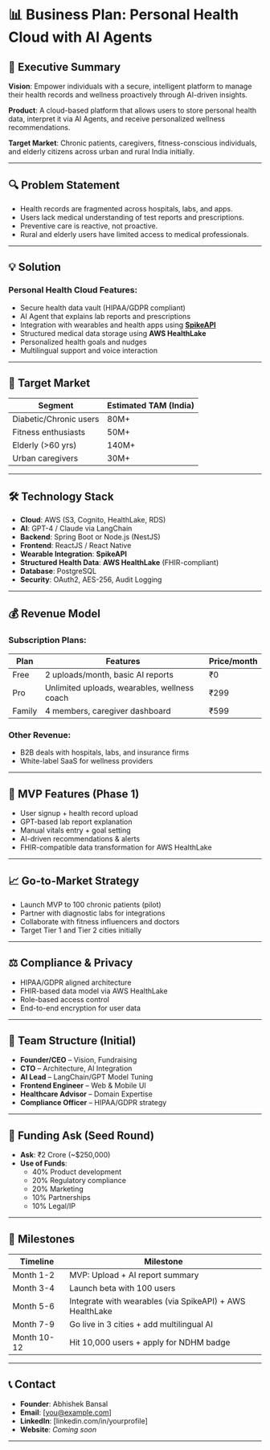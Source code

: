 # 📊 Business Plan: Personal Health Cloud with AI Agents

## 🧠 Executive Summary

**Vision**: Empower individuals with a secure, intelligent platform to manage their health records and wellness proactively through AI-driven insights.

**Product**: A cloud-based platform that allows users to store personal health data, interpret it via AI Agents, and receive personalized wellness recommendations.

**Target Market**: Chronic patients, caregivers, fitness-conscious individuals, and elderly citizens across urban and rural India initially.

---

## 🔍 Problem Statement

- Health records are fragmented across hospitals, labs, and apps.
- Users lack medical understanding of test reports and prescriptions.
- Preventive care is reactive, not proactive.
- Rural and elderly users have limited access to medical professionals.

---

## 💡 Solution

### Personal Health Cloud Features:
- Secure health data vault (HIPAA/GDPR compliant)
- AI Agent that explains lab reports and prescriptions
- Integration with wearables and health apps using **[SpikeAPI](https://spikeapi.com/)**
- Structured medical data storage using **AWS HealthLake**
- Personalized health goals and nudges
- Multilingual support and voice interaction

---

## 🎯 Target Market

| Segment                | Estimated TAM (India) |
|------------------------|------------------------|
| Diabetic/Chronic users | 80M+                   |
| Fitness enthusiasts    | 50M+                   |
| Elderly (>60 yrs)      | 140M+                  |
| Urban caregivers       | 30M+                   |

---

## 🛠️ Technology Stack

- **Cloud**: AWS (S3, Cognito, HealthLake, RDS)
- **AI**: GPT-4 / Claude via LangChain
- **Backend**: Spring Boot or Node.js (NestJS)
- **Frontend**: ReactJS / React Native
- **Wearable Integration**: **SpikeAPI**
- **Structured Health Data**: **AWS HealthLake** (FHIR-compliant)
- **Database**: PostgreSQL
- **Security**: OAuth2, AES-256, Audit Logging

---

## 💰 Revenue Model

### Subscription Plans:
| Plan       | Features                                     | Price/month |
|------------|----------------------------------------------|-------------|
| Free       | 2 uploads/month, basic AI reports            | ₹0          |
| Pro        | Unlimited uploads, wearables, wellness coach | ₹299        |
| Family     | 4 members, caregiver dashboard               | ₹599        |

### Other Revenue:
- B2B deals with hospitals, labs, and insurance firms
- White-label SaaS for wellness providers

---

## 🧪 MVP Features (Phase 1)

- User signup + health record upload
- GPT-based lab report explanation
- Manual vitals entry + goal setting
- AI-driven recommendations & alerts
- FHIR-compatible data transformation for AWS HealthLake

---

## 📈 Go-to-Market Strategy

- Launch MVP to 100 chronic patients (pilot)
- Partner with diagnostic labs for integrations
- Collaborate with fitness influencers and doctors
- Target Tier 1 and Tier 2 cities initially

---

## ⚖️ Compliance & Privacy

- HIPAA/GDPR aligned architecture
- FHIR-based data model via AWS HealthLake
- Role-based access control
- End-to-end encryption for user data

---

## 👥 Team Structure (Initial)

- **Founder/CEO** – Vision, Fundraising
- **CTO** – Architecture, AI Integration
- **AI Lead** – LangChain/GPT Model Tuning
- **Frontend Engineer** – Web & Mobile UI
- **Healthcare Advisor** – Domain Expertise
- **Compliance Officer** – HIPAA/GDPR strategy

---

## 🚀 Funding Ask (Seed Round)

- **Ask**: ₹2 Crore (~$250,000)
- **Use of Funds**:
  - 40% Product development
  - 20% Regulatory compliance
  - 20% Marketing
  - 10% Partnerships
  - 10% Legal/IP

---

## 📅 Milestones

| Timeline    | Milestone                                |
|-------------|-------------------------------------------|
| Month 1-2   | MVP: Upload + AI report summary           |
| Month 3-4   | Launch beta with 100 users                |
| Month 5-6   | Integrate with wearables (via SpikeAPI) + AWS HealthLake |
| Month 7-9   | Go live in 3 cities + add multilingual AI |
| Month 10-12 | Hit 10,000 users + apply for NDHM badge   |

---

## 📞 Contact

- **Founder**: Abhishek Bansal  
- **Email**: [you@example.com]  
- **LinkedIn**: [linkedin.com/in/yourprofile]  
- **Website**: *Coming soon*

---
